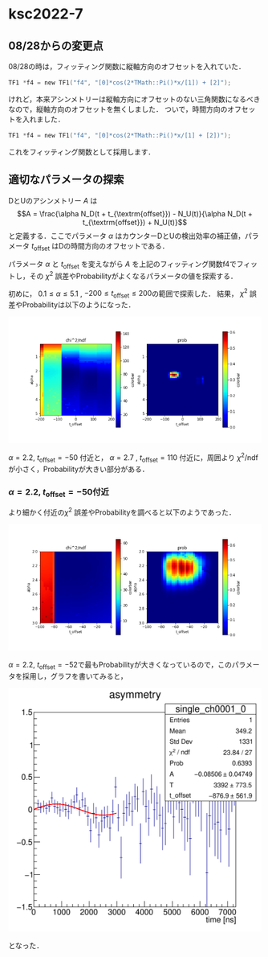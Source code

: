 # ksc2022-7

## 08/28からの変更点

08/28の時は，フィッティング関数に縦軸方向のオフセットを入れていた．
```root:fitting1.C
TF1 *f4 = new TF1("f4", "[0]*cos(2*TMath::Pi()*x/[1]) + [2]");
```
けれど，本来アシンメトリーは縦軸方向にオフセットのない三角関数になるべきなので，縦軸方向のオフセットを無くしました．
ついで，時間方向のオフセットを入れました．

```root:fitting1.C
TF1 *f4 = new TF1("f4", "[0]*cos(2*TMath::Pi()*x/[1] + [2])");
```
これをフィッティング関数として採用します．


## 適切なパラメータの探索

DとUのアシンメトリー $A$ は
$$A = \frac{\alpha N_D(t + t_{\textrm{offset}}) - N_U(t)}{\alpha N_D(t + t_{\textrm{offset}}) + N_U(t)}$$
と定義する．ここでパラメータ $\alpha$ はカウンターDとUの検出効率の補正値，パラメータ $t_{\textrm{offset}}$ はDの時間方向のオフセットである．

パラメータ $\alpha$ と $t_{\textrm{offset}}$ を変えながら $A$ を上記のフィッティング関数f4でフィットし，その $\chi^2$ 誤差やProbabilityがよくなるパラメータの値を探索する．


初めに， $0.1 \leq \alpha \leq 5.1$ ,  $-200 \leq t_{\textrm{offset}} \leq 200$の範囲で探索した．
結果， $\chi^2$ 誤差やProbabilityは以下のようになった．

![find_param_wide](findparam_wide.png)

$\alpha = 2.2$,  $t_{\textrm{offset}} = -50$ 付近と， $\alpha = 2.7$ ,  $t_{\textrm{offset}} = 110$ 付近に，周囲より $\chi^2 / \textrm{ndf}$ が小さく，Probabilityが大きい部分がある．

### $\alpha = 2.2$, $t_{\textrm{offset}} = -50$付近

より細かく付近の$\chi^2$ 誤差やProbabilityを調べると以下のようであった．

![1st_range](1st_range.png)

$\alpha = 2.2$,  $t_{\textrm{offset}} = -52$で最もProbabilityが大きくなっているので，このパラメータを採用し，グラフを書いてみると，

![1st_range_asym](1st_range_asym.svg)

となった．
